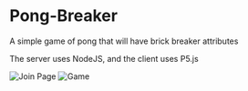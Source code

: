 # Pong-Breaker
A simple game of pong that will have brick breaker attributes

The server uses NodeJS, and the client uses P5.js


<img src="https://image.prntscr.com/image/4KTtCoRkRfG0FyAmZHk5kg.png" alt="Join Page">
<img src="https://image.prntscr.com/image/VvncQpJZQQym9TI9IgrWyg.png" alt="Game">